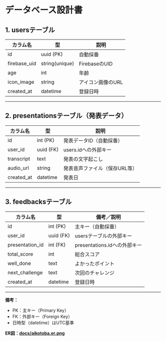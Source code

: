 # データベース設計書

## 1. usersテーブル

| カラム名       | 型            | 説明                      |
| -------------- | ------------- | ------------------------- |
| id             | uuid (PK)     | 自動採番                  |
| firebase_uid   | string(unique)| FirebaseのUID             |
| age            | int           | 年齢                      |
| icon_image     | string        | アイコン画像のURL         |
| created_at     | datetime      | 登録日時                  |

---

## 2. presentationsテーブル（発表データ）

| カラム名       | 型          | 説明                         |
| -------------- | ----------- | ---------------------------- |
| id             | int (PK)    | 発表データID（自動採番）     |
| user_id        | uuid (FK)   | users.idへの外部キー         |
| transcript     | text        | 発表の文字起こし             |
| audio_url      | string      | 発表音声ファイル（保存URL等）|
| created_at     | datetime    | 発表日                       |

---

## 3. feedbacksテーブル

| カラム名         | 型         | 備考／説明                       |
| ---------------- | ---------- | -------------------------------- |
| id               | int (PK)   | 主キー（自動採番）               |
| user_id          | uuid (FK)  | usersテーブルの外部キー          |
| presentation_id  | int (FK)   | presentations.idへの外部キー     |
| total_score      | int        | 総合スコア                       |
| well_done        | text       | よかったポイント                 |
| next_challenge   | text       | 次回のチャレンジ                 |
| created_at       | datetime   | 登録日時                         |

---

**備考：**  
- PK：主キー（Primary Key）  
- FK：外部キー（Foreign Key）  
- 日時型（datetime）はUTC基準  

**ER図：[docs/aikotoba.er.png](/docs/aikotoba.er.png)**  
